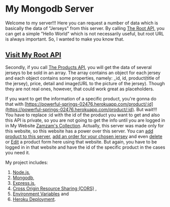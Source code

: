 # My Mongodb Server

Welcome to my server!!! Here you can request a number of data which is basically the data of "Jerseys" from this server. By calling [The Root API](https://powerful-springs-02476.herokuapp.com/), you can get a simple "Hello World" which is not necessarily useful, but root URL is always important. So, I wanted to make you know that.

## [Visit My Root API](https://powerful-springs-02476.herokuapp.com/)

Secondly, if you call [The Products API](https://powerful-springs-02476.herokuapp.com/products), you will get the data of several jerseys to be sold in an array. The array contains an object for each jersey and each object contains some properties, namely: \_id, id, product(title of the jersey), price, detail and image(URL to the picture of the jersey). Though they are not real ones, however, that could work great as placeholders.

If you want to get the information of a specific product, you're gonna do that with [https://powerful-springs-02476.herokuapp.com/product/:id](https://powerful-springs-02476.herokuapp.com/product/:id). But wait!!! You have to replace :id with the id of the product you want to get and also this API is private, so you are not going to get the info until you are logged in in My Website [Zamzam's Collection](https://full-stack-sport-grocery.web.app/). Actually, this server was made only for this website, so this website has a power over this server. You can [add product to this server](https://powerful-springs-02476.herokuapp.com/addProduct), [add an order for your chosen jersey](https://powerful-springs-02476.herokuapp.com/addOrder) and even [delete](https://powerful-springs-02476.herokuapp.com/deleteProduct/:_id) or [Edit](https://powerful-springs-02476.herokuapp.com/editProduct/:product) a product form here using that website. But again, you have to be logged in in that website and have the id of the specific product in the cases you need it.

My project includes:

1.  [Node.js](https://nodejs.org/en/),
2.  [Mongodb](https://www.mongodb.com/),
3.  [Express.js](https://expressjs.com/),
4.  [Cross Origin Resource Sharing (CORS)](https://developer.mozilla.org/en-US/docs/Web/HTTP/CORS) ,
5.  [Environment Variables](https://www.npmjs.com/package/dotenv) and
6.  [Heroku Deployment](https://devcenter.heroku.com/categories/reference).
